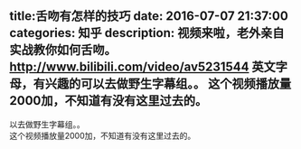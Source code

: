 title:舌吻有怎样的技巧
date: 2016-07-07   21:37:00 
categories: 知乎 
 description: 视频来啦，老外亲自实战教你如何舌吻。 http://www.bilibili.com/video/av5231544 英文字母，有兴趣的可以去做野生字幕组。。 这个视频播放量2000加，不知道有没有这里过去的。
  --- 
 以去做野生字幕组。。  
这个视频播放量2000加，不知道有没有这里过去的。